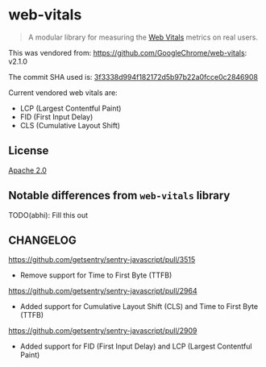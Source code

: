 # web-vitals

> A modular library for measuring the [Web Vitals](https://web.dev/vitals/) metrics on real users.

This was vendored from: https://github.com/GoogleChrome/web-vitals: v2.1.0

The commit SHA used is: [3f3338d994f182172d5b97b22a0fcce0c2846908](https://github.com/GoogleChrome/web-vitals/tree/3f3338d994f182172d5b97b22a0fcce0c2846908)

Current vendored web vitals are:

- LCP (Largest Contentful Paint)
- FID (First Input Delay)
- CLS (Cumulative Layout Shift)

## License

[Apache 2.0](https://github.com/GoogleChrome/web-vitals/blob/master/LICENSE)

 ## Notable differences from `web-vitals` library

 TODO(abhi): Fill this out

## CHANGELOG

https://github.com/getsentry/sentry-javascript/pull/3515
- Remove support for Time to First Byte (TTFB)

https://github.com/getsentry/sentry-javascript/pull/2964
- Added support for Cumulative Layout Shift (CLS) and Time to First Byte (TTFB)

https://github.com/getsentry/sentry-javascript/pull/2909
- Added support for FID (First Input Delay) and LCP (Largest Contentful Paint)
